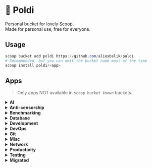 # :owl: Poldi

Personal bucket for lovely [Scoop](https://scoop.sh/).\
Made for personal use, free for everyone.

## Usage

```powershell
scoop bucket add poldi https://github.com/aliesbelik/poldi
# Recommended, but you can omit the bucket name most of the time
scoop install poldi/<app>
```

## Apps

> Only apps NOT available in `scoop bucket known` buckets.

<details>
  <summary><strong>AI</strong></summary>

- [tgpt](https://github.com/aandrew-me/tgpt) - AI Chatbots in terminal without needing API keys.
- [yai](https://github.com/ekkinox/yai) - AI powered terminal assistant.

</details>

<details>
  <summary><strong>Anti-censorship</strong></summary>

- [bepass](https://github.com/bepass-org/bepass) - A simple DPI bypass tool written in Go.
- [byedpi](https://github.com/hufrea/byedpi) - Bypass DPI.
- [karing](https://github.com/KaringX/karing) - A simple & powerful proxy utility, with support of routing rules for clash/sing-box.
- [spoofdpi](https://github.com/xvzc/SpoofDPI) - A simple and fast anti-censorship tool written in Go.

</details>

<details>
  <summary><strong>Benchmarking</strong></summary>

- [ali](https://github.com/nakabonne/ali) - A HTTP load testing tool capable of performing real-time analysis, inspired by `vegeta` and `jplot`.
- [beast](https://github.com/jjmrocha/beast) - Stress testing tool for RESTful APIs.
- [blast](https://github.com/dave/blast) - A simple, protocol agnostic tool for API load testing and batch jobs, written in Go.
- [cassowary](https://github.com/rogerwelin/cassowary) - Modern cross-platform HTTP load testing tool written in Go, inspired by `k6`, `ab` & `httpstat`.
- [clobbr-cli](https://github.com/parsecph/clobbr) - A CLI tool to test API endpoint speed.
- [fortio](https://github.com/fortio/fortio) - A HTTP/gRPC load testing library, CLI tool, advanced echo server and web UI written in Go.
- [gobench](https://github.com/EricNeid/go-bench) - HTTP/HTTPS load testing and benchmarking tool written in Go.
- [gocannon](https://github.com/kffl/gocannon) - Performance-focused HTTP load testing tool written in Go.
- [goku](https://github.com/k-nasa/goku) - A HTTP load testing application written in Rust.
- [goku-bench](https://github.com/jcaromiq/goku) - Another HTTP load testing application written in Rust, inspired by `drill` and `vegeta`.
- [gopayloader](https://github.com/domsolutions/gopayloader) - HTTP/S benchmark/load testing cross-platform tool with optional JWT generation, inspired by `bombardier`.
- [hey](https://github.com/rakyll/hey) - HTTP load generator, ApacheBench (`ab`) replacement.
- [ntttcp](https://github.com/microsoft/ntttcp) - A Windows network throughput benchmarking tool.
- [pewpew](https://github.com/bengadbois/pewpew) - A flexible HTTP CLI stress testing tool for websites and web services, written in Go.
- [plow](https://github.com/six-ddc/plow) - A high-performance HTTP benchmarking tool written in Go, with real-time web UI and terminal displaying.
- [reqstress](https://github.com/utkusen/reqstress) - A benchmarking & stressing tool that can send raw HTTP requests, written in Go.
- [rewrk](https://github.com/lnx-search/rewrk) - A modern HTTP framework benchmarking tool written in Rust, supporting HTTP/1 and HTTP/2 benchmarks.
- [rip](https://github.com/bjarneo/rip) - An HTTP load testing and UDP flood attack tool written in Go.
- [terjang](https://github.com/andylibrian/terjang) - Scalable HTTP load testing tool built on `vegeta`.

</details>

<details>
  <summary><strong>Database</strong></summary>

- [atlas](https://github.com/ariga/atlas) - A language-agnostic tool for managing and migrating database schemas as code.
- [dblab](https://github.com/danvergara/dblab) - A fast and lightweight interactive terminal based UI application for PostgreSQL, MySQL and SQLite3, written in Go.
- [pgweb](https://github.com/sosedoff/pgweb) - Simple web-based and cross platform PostgreSQL database explorer written in Go.
- [rainfrog](https://github.com/achristmascarl/rainfrog) - A database management TUI for PostgreSQL.

</details>

<details>
  <summary><strong>Development</strong></summary>

- [cpa](https://github.com/ysawa0/create-python-app) - A CLI tool for ultra fast setup of Rust & Python projects.
- [ktor-cli](https://github.com/ktorio/ktor-cli) - Command-line tool for creating Ktor projects.
- [vscli](https://github.com/michidk/vscli) - A CLI/TUI which makes it easy to launch VS Code projects, with a focus on dev containers.

</details>

<details>
  <summary><strong>DevOps</strong></summary>

- [ctlptl](https://github.com/tilt-dev/ctlptl) - A CLI for declaratively setting up local Kubernetes clusters.
- [dry](https://github.com/moncho/dry) - A terminal application to manage and monitor Docker containers.
- [gocker](https://github.com/pommee/gocker) - A TUI tool for Docker management.
- [helmify](https://github.com/arttor/helmify) - A CLI tool to create Helm charts from Kubernetes YAMLs.
- [helmsman](https://github.com/Praqma/helmsman) - A Helm charts as code tool to automate the deployment/management of Helm charts from version controlled code.
- [kafkactl](https://github.com/deviceinsight/kafkactl) - A CLI tool for managing Apache Kafka.
- [kafta](https://github.com/electric-saw/kafta) - A modern non-JVM command-line for managing Kafka clusters written in Go.
- [kail](https://github.com/boz/kail) - Kubernetes log viewer.
- [kcli](https://github.com/cswank/kcli) - A Kafka read-only command-line browser.
- [kl](https://github.com/robinovitch61/kl) - An interactive Kubernetes log viewer for your terminal.
- [kubedump](https://github.com/msfidelis/kubedump) - Simple tool to dump and restore Kubernetes resources.
- [kubestr](https://github.com/kastenhq/kubestr) - A collection of tools to discover, validate and evaluate Kubernetes storage options.
- [kubewall](https://github.com/kubewall/kubewall) - A single binary Kubernetes dashboard to manage multiple clusters.
- [netfetch](https://github.com/deggja/netfetch) - Kubernetes tool for scanning clusters for network policies and identifying unprotected workloads.
- [oxker](https://github.com/mrjackwills/oxker) - A simple TUI to view & control Docker containers.
- [prom2json](https://github.com/prometheus/prom2json) - A tool to scrape a Prometheus client and dump the result as JSON.
- [tanka](https://github.com/grafana/tanka) - A robust configuration utility for Kubernetes cluster, powered by the Jsonnet language.
- [terrap](https://github.com/sirrend/terrap-cli) - A CLI tool to scan your infrastructure and identify any required changes.
- [tfmv](https://github.com/suzuki-shunsuke/tfmv) - Rename Terraform resources, data sources, and modules and generate moved blocks.
- [tpm](https://github.com/Madh93/tpm) - A package manager for Terraform providers.
- [updo](https://github.com/Owloops/updo) - Uptime monitoring CLI tool with alerting and advanced settings.
- [werf](https://github.com/werf/werf) - A CNCF Sandbox CLI tool to implement full-cycle CI/CD to Kubernetes easily.
- [yc](https://cloud.yandex.ru/docs/cli/) - CLI for Yandex Cloud.

</details>

<details>
  <summary><strong>Git</strong></summary>

- [ghdl](https://github.com/beetcb/ghdl) - A convenient way to download GitHub release binaries from the command line.
- [ghs](https://github.com/sonatard/ghs) - A CLI utility for searching Github repository.
- [gickup](https://github.com/cooperspencer/gickup) - A tool to clone/mirror cloud Git repositories.
- [git-extras](https://github.com/tj/git-extras) - Git utilities: repo summary, repl, changelog population, author commit percentages and more.
- [git-sync](https://github.com/AkashRajpurohit/git-sync) - A CLI tool to backup and sync your git repositories.

</details>

<details>
  <summary><strong>Misc</strong></summary>

- [anew](https://github.com/tomnomnom/anew) - A tool for adding new lines to files, skipping duplicates.
- [assh](https://github.com/moul/assh) - A transparent wrapper that adds support for regex, aliases, gateways, dynamic hostnames, graphviz, json output, yaml configuration, and more to SSH.
- [binjr](https://github.com/binjr/binjr) - A standalone time series data browser.
- [certinfo](https://github.com/pete911/certinfo) - Print X.509 certificate info.
- [changie](https://github.com/miniscruff/changie) - Automated changelog tool for preparing releases with lots of customization options.
- [csvq](https://github.com/mithrandie/csvq) - A CLI tool to operate CSV with SQL-like query.
- [diffnav](https://github.com/dlvhdr/diffnav) - A git diff pager based on `delta` but with a file tree, à la GitHub.
- [dirx](https://github.com/chrisant996/dirx) - The `dir` command, extended.
- [diskus](https://github.com/sharkdp/diskus) - A minimal, fast alternative to `du -sh`.
- [diskusage](https://github.com/chenquan/diskusage) - A CLI tool for showing disk usage.
- [dsq](https://github.com/multiprocessio/dsq) - CLI tool for running SQL queries against JSON, CSV, Excel, Parquet, and more.
- [dyff](https://github.com/homeport/dyff) - Diff tool for YAML files, and sometimes JSON.
- [ego](https://github.com/koki-develop/ego) - An `echo` alternative written in Go.
- [ente-cli](https://github.com/ente-io/ente) - A CLI utility for exporting data from Ente Photos.
- [epoch](https://github.com/sj14/epoch) - Easily convert epoch timestamps to human-readable formats and vice versa.
- [filebrowser](https://github.com/filebrowser/filebrowser) - Web file browser.
- [flamelens](https://github.com/YS-L/flamelens) - Flamegraph viewer in the terminal.
- [flog](https://github.com/mingrammer/flog) - A fake log generator for common log formats.
- [gat](https://github.com/koki-develop/gat) - A `cat` alternative written in Go.
- [goawk](https://github.com/benhoyt/goawk) - A POSIX-compliant AWK interpreter written in Go, with CSV support.
- [godap](https://github.com/Macmod/godap) - A complete TUI for LDAP.
- [godu](https://github.com/viktomas/godu) - Simple CLI utility helping to discover large files/folders.
- [gojq](https://github.com/itchyny/gojq) - Pure Go implementation of `jq`.
- [gokey](https://github.com/cloudflare/gokey) - A simple vaultless password manager in Go.
- [gomi](https://github.com/babarot/gomi) - A simple CLI trash tool, written in Go.
- [gotz](https://github.com/merschformann/gotz) - A simple CLI timezone info tool.
- [hf](https://github.com/sorairolake/hf) - Cross-platform hidden file library and utility.
- [hgrep](https://github.com/rhysd/hgrep) - Grep with human-friendly search results.
- [hl](https://github.com/pamburus/hl) - A fast and powerful log viewer and processor that translates JSON or logfmt logs into a pretty human-readable format.
- [hq](https://github.com/orf/html-query) - Like `jq`, but for HTML.
- [humanlog](https://github.com/humanlogio/humanlog) - Read logs from stdin and prints them back to stdout, but prettier.
- [hwatch](https://github.com/blacknon/hwatch) - A modern alternative to the watch command, records the differences in execution results and can check this differences at after.
- [jlv](https://github.com/hedhyw/json-log-viewer) - Interactive viewer for JSON logs.
- [jnv](https://github.com/ynqa/jnv) - Interactive JSON filter using `jq`.
- [jql](https://github.com/yamafaktory/jql) - A JSON Query Language CLI tool.
- [jvms](https://github.com/ystyle/jvms) - JDK Version Manager (JVMS) for Windows.
- [keep-alive](https://github.com/stigoleg/keep-alive) - A lightweight, cross-platform utility to prevent system from going to sleep.
- [pdu](https://github.com/KSXGitHub/parallel-disk-usage) - Highly parallelized, blazing fast directory tree analyzer.
- [phraze](https://github.com/sts10/phraze) - Generate random passphrases.
- [qrtool](https://github.com/sorairolake/qrtool) - A command-line utility for encoding or decoding QR code.
- [query-json](https://github.com/davesnx/query-json) - Faster, simpler and more portable implementation of `jq` in Reason.
- [qv](https://github.com/timvw/qv) - A simple CLI to quickly view your data.
- [rq](https://github.com/dflemstr/rq) - Record Query, a tool for doing record analysis and transformation.
- [schemacheck](https://github.com/adrielp/schemacheck) - A CLI utility to validate YAML and JSON files against a schema written in Go.
- [sq](https://github.com/neilotoole/sq) - A command-line tool that provides `jq`-style access to structured data sources: SQL databases, or document formats like CSV or Excel.
- [sqly](https://github.com/nao1215/sqly) - A powerful command-line tool to execute SQL against CSV, TSV, LTSV, JSON, and Microsoft Excel files.
- [stew](https://github.com/marwanhawari/stew) - An independent package manager for compiled binaries.
- [sttr](https://github.com/abhimanyu003/sttr) - Command-line application to perform various operations on strings.
- [tdu](https://github.com/josephpaul0/tdu) - Top Disk Usage, a command-line tool to estimate the disk space occupied by all files in a given path.
- [tlrc](https://github.com/tldr-pages/tlrc) - A `tldr` client written in Rust.
- [trdsql](https://github.com/noborus/trdsql) - CLI tool to execute SQL queries on CSV, LTSV, JSON and TBLN, with output to various formats.
- [unfurl](https://github.com/tomnomnom/unfurl) - Pull out bits of URLs provided on stdin.
- [waitforit](https://github.com/maxclaus/waitforit) - Wait until an address becomes available.
- [xq](https://github.com/MiSawa/xq) - Pure Rust implementation of `jq`.
- [xurls](https://github.com/mvdan/xurls) - Extract URLs from text.
- [yj](https://github.com/sclevine/yj) - Convert between YAML, TOML, JSON, and HCL.

</details>

<details>
  <summary><strong>Network</strong></summary>

- [bandwhich](https://github.com/imsnif/bandwhich) - Terminal bandwidth utilization tool.
- [cdntest](https://github.com/Redundancy/cdntest) - A CLI tool for gathering info in order to debug CDN connection issues without requiring end users to install and use complicated tools.
- [cidr](https://github.com/bschaatsbergen/cidr) - A CLI tool to perform various actions on CIDR ranges.
- [dnsping](https://github.com/fortio/dnsping) - DNS ping utility to check packet loss and latency issues with DNS servers.
- [dnstrace](https://github.com/rs/dnstrace) - A DNS resolution tracing tool, performs a DNS resolution by tracing the delegation path from the root name servers, and by following the CNAME chain.
- [dnsx](https://github.com/projectdiscovery/dnsx) - A fast and multi-purpose DNS toolkit allow to run multiple DNS queries using `retryabledns` library.
- [dstp](https://github.com/ycd/dstp) - Run common networking tests against any site.
- [dt](https://github.com/42wim/dt) - DNS tool to display information about your domain.
- [fast](https://github.com/ddo/fast) - Minimal zero-dependency utility for testing your internet download speed from terminal.
- [goreplay](https://github.com/buger/goreplay) - A network monitoring tool which can record live traffic, and use it for shadowing, load testing, monitoring and detailed analysis.
- [gossl](https://github.com/vvrnv/gossl) - Simple CLI app for checking SSL certificates written in Go.
- [httpie-go](https://github.com/nojima/httpie-go) - `httpie`-like HTTP client written in Go.
- [httprobe](https://github.com/tomnomnom/httprobe) - Take a list of domains and probe for working HTTP and HTTPS servers.
- [httpx](https://github.com/projectdiscovery/httpx) - A fast and multi-purpose HTTP toolkit allows to run multiple probers using `retryablehttp` library.
- [mturoute](https://elifulkerson.com/projects/mturoute.php) - Eli Fulkerson's CLI tool analogous to `ping` and `traceroute`, which finds the maximum MTU between you and another host by passing ICMP requests with differing payload size.
- [naabu](https://github.com/projectdiscovery/naabu) - A fast port scanner written in Go with a focus on reliability and simplicity.
- [pingu](https://github.com/sheepla/pingu) - Ping command implementation but with Pingu ASCII art, written in Go.
- [proxify](https://github.com/projectdiscovery/proxify) - Swiss Army knife proxy tool for HTTP/HTTPS traffic capture, manipulation and replay written in Go.
- [speedbump](https://github.com/kffl/speedbump) - TCP proxy for simulating variable, yet predictable network latency.
- [speedtest-go](https://github.com/showwin/speedtest-go) - CLI and Go API to test internet speed using speedtest.net.
- [tcping-go](https://github.com/cloverstd/tcping) - Ping over a TCP connection, like `tcping`, written in Go.
- [tlsx](https://github.com/projectdiscovery/tlsx) - Fast and configurable TLS grabber focused on TLS based data collection.
- [whris](https://github.com/harakeishi/whris) - A CLI tool to display management information for IPs associated with the domain.

</details>

<details>
  <summary><strong>Productivity</strong></summary>

- [bartib](https://github.com/nikolassv/bartib) - A simple timetracker for the command line.
- [chrono](https://github.com/gochrono/chrono) - A fast time tracking tool, written in Go.
- [ck-cli](https://github.com/clippingkk/cli) - A CLI tool to parse Amazon's My Clippings.txt to JSON format.
- [cleed](https://github.com/radulucut/cleed) - A simple feed reader for the command line.
- [dijo](https://github.com/oppiliappan/dijo) - Scriptable, curses-based, digital habit tracker.
- [hmm](https://github.com/samwho/hmm) - A small command-line note taking app written in Rust.
- [mani](https://github.com/alajmo/mani) - CLI tool to help you manage repositories.
- [openpomodoro-cli](https://github.com/open-pomodoro/openpomodoro-cli) - A command-line Pomodoro tracker which uses the Open Pomodoro Format.
- [todoist-cli](https://github.com/sachaos/todoist) - Todoist CLI client, written in Golang.
- [tuifeed](https://github.com/veeso/tuifeed) - A terminal feed reader with a fancy UI.

</details>

<details>
  <summary><strong>Testing</strong></summary>

- [ain](https://github.com/jonaslu/ain) - A terminal API client, alternative to `postman`, `paw` or `insomnia`.
- [claws](https://github.com/thehowl/claws) - An interactive command-line client for testing WebSockets servers.
- [grpc-client-cli](https://github.com/vadimi/grpc-client-cli) - Generic gRPC command-line client.
- [grpcui](https://github.com/fullstorydev/grpcui) - An interactive web UI for gRPC, along the lines of `postman`.
- [hetty](https://github.com/dstotijn/hetty) - An HTTP toolkit for security research.
- [httplab](https://github.com/qustavo/httplab) - An interactive web server written in Go.
- [mqttui](https://github.com/EdJoPaTo/mqttui) - Subscribe to a MQTT Topic or publish something quickly from the terminal.
- [muffet](https://github.com/raviqqe/muffet) - Fast website link checker in Go.
- [nap](https://github.com/davesheldon/nap) - A command-line tool that utilizes YAML files to test APIs.
- [pict](https://github.com/microsoft/pict) - Pairwise Independent Combinatorial Tool.
- [plumber](https://github.com/streamdal/plumber) - A swiss army knife CLI tool for interacting with Kafka, RabbitMQ and other messaging systems.
- [trubka](https://github.com/xitonix/trubka) - A CLI tool for Kafka.
- [websocat](https://github.com/vi/websocat) - A CLI client for WebSockets, like `netcat` (or `curl`) for ws:// with advanced `socat`-like functions.
- [wombat](https://github.com/rogchap/wombat) - Cross platform gRPC client.

</details>

<details>
  <summary><strong>Migrated</strong></summary>

- [atac](https://github.com/Julien-cpsn/ATAC) - Migrated, use `main/atac`.
- [bombardier](https://github.com/codesenberg/bombardier) - Migrated, use `main/bombardier`.
- [curlie](https://github.com/rs/curlie) - Migrated, use `main/curlie`.
- [ddosify](https://github.com/ddosify/ddosify) - Migrated, use `main/ddosify`.
- [dnslookup](https://github.com/ameshkov/dnslookup) - Migrated, use `main/dnslookup`.
- [dnsproxy](https://github.com/AdguardTeam/dnsproxy) - Migrated, use `main/dnsproxy`.
- [doggo](https://github.com/mr-karan/doggo) - Migrated, use `main/doggo`.
- [eget](https://github.com/zyedidia/eget) - Migrated, use `extras/eget`.
- [focus](https://github.com/ayoisaiah/focus) -  Migrated, use `extras/focus`.
- [ghz](https://github.com/bojand/ghz) - Migrated, use `main/ghz`.
- [gotop](https://github.com/xxxserxxx/gotop) - Migrated, use `main/gotop`.
- [gut](https://github.com/julien040/gut) - Migrated, use `main/gut`.
- [hopp-cli](https://github.com/hoppscotch/hopp-cli) - Migrated, use `main/hopp-cli`.
- [jaq](https://github.com/01mf02/jaq) - Migrated, use `main/jaq`.
- [jc](https://github.com/kellyjonbrazil/jc) - Migrated, use `main/jc`.
- [jo](https://github.com/jpmens/jo) - Migrated, use `main/jo`.
- [mqtt-cli](https://github.com/hivemq/mqtt-cli) - Migrated, use `extras/mqtt-cli`.
- [octosql](https://github.com/cube2222/octosql) - Migrated, use `main/octosql`.
- [oha](https://github.com/hatoo/oha) - Migrated, use `main/oha`.
- [ov](https://github.com/noborus/ov) - Migrated, use `main/ov`.
- [restfox](https://github.com/flawiddsouza/Restfox) - Migrated, use `extras/restfox`.
- [riff](https://github.com/walles/riff) - Migrated, use `extras/riff`.
- [sshs](https://github.com/quantumsheep/sshs) - Migrated, use `extras/sshs`.
- [superfile](https://github.com/yorukot/superfile) - Migrated, use `main/superfile`.
- [tailspin](https://github.com/bensadeh/tailspin) - Migrated, use `main/tailspin`.
- [taplo](https://github.com/tamasfe/taplo) - Migrated, use `main/taplo`.
- [tcping](https://elifulkerson.com/projects/tcping.php) - Migrated, use `main/tcping`.
- [termscp](https://github.com/veeso/termscp) - Migrated, use `main/termscp`.
- [tf-summarize](https://github.com/dineshba/tf-summarize) - Migrated, use `main/tf-summarize`.
- [ttdl](https://github.com/VladimirMarkelov/ttdl) - Migrated, use `extras/ttdl`.
- [vegeta](https://github.com/tsenart/vegeta) - Migrated, use `main/vegeta`.
- [wait4x](https://github.com/atkrad/wait4x) - Migrated, use `extras/wait4x`.
- [walk](https://github.com/antonmedv/walk) -  Migrated, use `main/walk`.
- [yamlfmt](https://github.com/google/yamlfmt) - Migrated, use `main/yamlfmt`.

</details>
